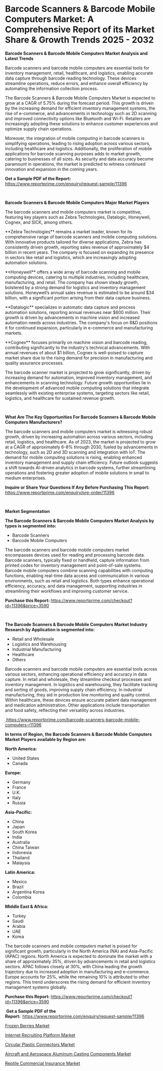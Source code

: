 <p><h1>Barcode Scanners & Barcode Mobile Computers Market: A Comprehensive Report of its Market Share & Growth Trends 2025 - 2032</h1></p><p><strong>Barcode Scanners & Barcode Mobile Computers Market Analysis and Latest Trends</strong></p>
<p><p>Barcode scanners and barcode mobile computers are essential tools for inventory management, retail, healthcare, and logistics, enabling accurate data capture through barcode reading technology. These devices streamline operations, reduce errors, and enhance overall efficiency by automating the information collection process.</p><p>The Barcode Scanners & Barcode Mobile Computers Market is expected to grow at a CAGR of 5.75% during the forecast period. This growth is driven by the increasing demand for efficient inventory management systems, the rise of e-commerce, and advancements in technology such as 2D scanning and improved connectivity options like Bluetooth and Wi-Fi. Retailers are increasingly adopting these solutions to enhance customer experiences and optimize supply chain operations. </p><p>Moreover, the integration of mobile computing in barcode scanners is simplifying operations, leading to rising adoption across various sectors, including healthcare and logistics. Additionally, the proliferation of mobile applications for barcode scanning purposes adds to market growth, catering to businesses of all sizes. As security and data accuracy become paramount in operations, the market is predicted to witness continued innovation and expansion in the coming years.</p></p>
<p><strong>Get a Sample PDF of the Report:&nbsp;</strong> <a href="https://www.reportprime.com/enquiry/request-sample/11396?utm_campaign=2182&utm_medium=2&utm_source=Github&utm_content=ia&utm_term=20032025&utm_id=barcode-scanners-barcode-mobile-computers">https://www.reportprime.com/enquiry/request-sample/11396</a></p>
<p>&nbsp;</p>
<p><strong>Barcode Scanners & Barcode Mobile Computers Major Market Players</strong></p>
<p><p>The barcode scanners and mobile computers market is competitive, featuring key players such as Zebra Technologies, Datalogic, Honeywell, Cognex, and SICK, among others. </p><p>**Zebra Technologies** remains a market leader, known for its comprehensive range of barcode scanners and mobile computing solutions. With innovative products tailored for diverse applications, Zebra has consistently driven growth, reporting sales revenue of approximately $4 billion in recent years. The company is focused on expanding its presence in sectors like retail and logistics, which are increasingly adopting automation solutions.</p><p>**Honeywell** offers a wide array of barcode scanning and mobile computing devices, catering to multiple industries, including healthcare, manufacturing, and retail. The company has shown steady growth, bolstered by a strong demand for logistics and inventory management solutions. Honeywell’s annual sales revenue is estimated to be around $34 billion, with a significant portion arising from their data capture business.</p><p>**Datalogic** specializes in automatic data capture and process automation solutions, reporting annual revenues near $600 million. Their growth is driven by advancements in machine vision and increased automation needs across industries. The company's focus on R&D positions it for continued expansion, particularly in e-commerce and manufacturing markets.</p><p>**Cognex** focuses primarily on machine vision and barcode reading, contributing significantly to the industry's technical advancements. With annual revenues of about $1 billion, Cognex is well-poised to capture market share due to the rising demand for precision in manufacturing and quality assurance processes.</p><p>The barcode scanner market is projected to grow significantly, driven by increasing demand for automation, improved inventory management, and enhancements in scanning technology. Future growth opportunities lie in the development of advanced mobile computing solutions that integrate seamlessly with existing enterprise systems, targeting sectors like retail, logistics, and healthcare for sustained revenue growth.</p></p>
<p>&nbsp;</p>
<p><strong>What Are The Key Opportunities For Barcode Scanners & Barcode Mobile Computers Manufacturers?</strong></p>
<p><p>The barcode scanners and mobile computers market is witnessing robust growth, driven by increasing automation across various sectors, including retail, logistics, and healthcare. As of 2023, the market is projected to grow at a CAGR of approximately 6-8% through 2030, fueled by advancements in technology, such as 2D and 3D scanning and integration with IoT. The demand for mobile computing solutions is rising, enabling enhanced inventory management and supply chain efficiency. Future outlook suggests a shift towards AI-driven analytics in barcode systems, further streamlining operations and fostering greater adoption of mobile solutions in small to medium enterprises.</p></p>
<p><strong>Inquire or Share Your Questions If Any Before Purchasing This Report:</strong> <a href="https://www.reportprime.com/enquiry/pre-order/11396?utm_campaign=2182&utm_medium=2&utm_source=Github&utm_content=ia&utm_term=20032025&utm_id=barcode-scanners-barcode-mobile-computers">https://www.reportprime.com/enquiry/pre-order/11396</a></p>
<p>&nbsp;</p>
<p><strong>Market Segmentation</strong></p>
<p><strong>The Barcode Scanners & Barcode Mobile Computers Market Analysis by types is segmented into:</strong></p>
<p><ul><li>Barcode Scanners</li><li>Barcode Mobile Computers</li></ul></p>
<p><p>The barcode scanners and barcode mobile computers market encompasses devices used for reading and processing barcode data. Barcode scanners, typically fixed or handheld, capture information from printed codes for inventory management and point-of-sale systems. Barcode mobile computers combine scanning capabilities with computing functions, enabling real-time data access and communication in various environments, such as retail and logistics. Both types enhance operational efficiency, accuracy, and data management, supporting industries in streamlining their workflows and improving customer service.</p></p>
<p><strong>Purchase this Report:&nbsp;</strong><a href="https://www.reportprime.com/checkout?id=11396&price=3590&utm_campaign=2182&utm_medium=2&utm_source=Github&utm_content=ia&utm_term=20032025&utm_id=barcode-scanners-barcode-mobile-computers">https://www.reportprime.com/checkout?id=11396&price=3590</a></p>
<p>&nbsp;</p>
<p><strong>The Barcode Scanners & Barcode Mobile Computers Market Industry Research by Application is segmented into:</strong></p>
<p><ul><li>Retail and Wholesale</li><li>Logistics and Warehousing</li><li>Industrial Manufacturing</li><li>Healthcare</li><li>Others</li></ul></p>
<p><p>Barcode scanners and barcode mobile computers are essential tools across various sectors, enhancing operational efficiency and accuracy in data capture. In retail and wholesale, they streamline checkout processes and inventory management. In logistics and warehousing, they facilitate tracking and sorting of goods, improving supply chain efficiency. In industrial manufacturing, they aid in production line monitoring and quality control. Within healthcare, these devices ensure accurate patient data management and medication administration. Other applications include transportation and food safety, reflecting their versatility across industries.</p></p>
<p><a href="https://www.reportprime.com/barcode-scanners-barcode-mobile-computers-r11396?utm_campaign=2182&utm_medium=2&utm_source=Github&utm_content=ia&utm_term=20032025&utm_id=barcode-scanners-barcode-mobile-computers">&nbsp;https://www.reportprime.com/barcode-scanners-barcode-mobile-computers-r11396</a></p>
<p><strong>In terms of Region, the Barcode Scanners & Barcode Mobile Computers Market Players available by Region are:</strong></p>
<p>
    <p> <strong> North America: </strong>
        <ul>
            <li>United States</li>
            <li>Canada</li>
        </ul>
        </p> 
    <p> <strong> Europe: </strong>
        <ul>
            <li>Germany</li>
            <li>France</li>
            <li>U.K.</li>
            <li>Italy</li>
            <li>Russia</li>
        </ul>
        </p> 
    <p> <strong> Asia-Pacific: </strong>
        <ul>
            <li>China</li>
            <li>Japan</li>
            <li>South Korea</li>
            <li>India</li>
            <li>Australia</li>
            <li>China Taiwan</li>
            <li>Indonesia</li>
            <li>Thailand</li>
            <li>Malaysia</li>
        </ul>
        </p> 
    <p> <strong> Latin America: </strong>
        <ul>
            <li>Mexico</li>
            <li>Brazil</li>
            <li>Argentina Korea</li>
            <li>Colombia</li>
        </ul>
        </p> 
    <p> <strong> Middle East & Africa: </strong>
        <ul>
            <li>Turkey</li>
            <li>Saudi</li>
            <li>Arabia</li>
            <li>UAE</li>
            <li>Korea</li>
        </ul>
    </p>
    </p>
<p><p>The barcode scanners and mobile computers market is poised for significant growth, particularly in the North America (NA) and Asia-Pacific (APAC) regions. North America is expected to dominate the market with a share of approximately 35%, driven by advancements in retail and logistics sectors. APAC follows closely at 30%, with China leading the growth trajectory due to increased adoption in manufacturing and e-commerce. Europe accounts for 25%, while the remaining 10% is attributed to other regions. This trend underscores the rising demand for efficient inventory management systems globally.</p></p>
<p><strong>Purchase this Report: </strong><a href="https://www.reportprime.com/checkout?id=11396&price=3590&utm_campaign=2182&utm_medium=2&utm_source=Github&utm_content=ia&utm_term=20032025&utm_id=barcode-scanners-barcode-mobile-computers">https://www.reportprime.com/checkout?id=11396&price=3590</a></p>
<p>&nbsp;<strong>Get a Sample PDF of the Report:&nbsp;&nbsp;</strong><a href="https://www.reportprime.com/enquiry/request-sample/11396?utm_campaign=2182&utm_medium=2&utm_source=Github&utm_content=ia&utm_term=20032025&utm_id=barcode-scanners-barcode-mobile-computers">https://www.reportprime.com/enquiry/request-sample/11396</a></p>
<p><strong></strong></p>
<p><p><a href="https://github.com/phephezxnf/Market-Research-Report-List-1/blob/main/frozen-berries-market.md?utm_campaign=2182&utm_medium=2&utm_source=Github&utm_content=ia&utm_term=20032025&utm_id=barcode-scanners-barcode-mobile-computers">Frozen Berries Market</a></p><p><a href="https://github.com/pidlisseas/Market-Research-Report-List-1/blob/main/internet-recruiting-platform-market.md?utm_campaign=2182&utm_medium=2&utm_source=Github&utm_content=ia&utm_term=20032025&utm_id=barcode-scanners-barcode-mobile-computers">Internet Recruiting Platform Market</a></p><p><a href="https://github.com/watzondechao/Market-Research-Report-List-1/blob/main/circular-plastic-connectors-market.md?utm_campaign=2182&utm_medium=2&utm_source=Github&utm_content=ia&utm_term=20032025&utm_id=barcode-scanners-barcode-mobile-computers">Circular Plastic Connectors Market</a></p><p><a href="https://github.com/iroldilom/Market-Research-Report-List-1/blob/main/aircraft-and-aerospace-aluminum-casting-components-market.md?utm_campaign=2182&utm_medium=2&utm_source=Github&utm_content=ia&utm_term=20032025&utm_id=barcode-scanners-barcode-mobile-computers">Aircraft and Aerospace Aluminum Casting Components Market</a></p><p><a href="https://github.com/chkrselia/Market-Research-Report-List-1/blob/main/reptile-commercial-insurance-market.md?utm_campaign=2182&utm_medium=2&utm_source=Github&utm_content=ia&utm_term=20032025&utm_id=barcode-scanners-barcode-mobile-computers">Reptile Commercial Insurance Market</a></p></p>